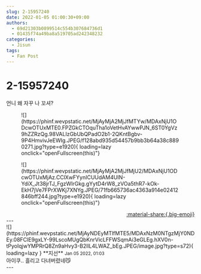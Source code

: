 ```yaml
---
slug: 2-15957240
date: 2022-01-05 01:00:30+09:00
authors:
  - 69d21303b0899514c554b307684736d1
  - 01435f74a49ba8a519705ad242348232
categories:
  - Jisun
tags:
  - Fan Post
---
```


# 2-15957240

<div class="post-container" markdown="1">
<div class="content-container md-sidebar__scrollwrap" markdown="1">

언니 왜 자꾸 나 꼬셔?
<figure markdown="1">
![](https://phinf.wevpstatic.net/MjAyMjA2MjJfMTYw/MDAxNjU1ODcwOTUxMTE0.FPZGkCTOquTha1oVetHvAYwwPJN_6ST0YgVz9hZZRzQg.98VALIzGbUbQPadO2b1-2QKntBgbv-9P4HmvivJeEWIg.JPEG/f128abd935d54457b9bb3b64a38c8890271.jpg?type=e1920){ loading=lazy onclick="openFullscreen(this)"}
</figure>

<figure markdown="1">
![](https://phinf.wevpstatic.net/MjAyMjA2MjJfMjU2/MDAxNjU1ODcwOTUxMjAz.CClXwFYynICUUdAM4UIN-YdiX_Jt38jrTJ_FgzWIrGkg.gYytD4rW8_zVOa5thR7-kOk-EkH7jVe7FPrXWKj7XNYg.JPEG/71fb665736ac4363a914e02412846bff244.jpg?type=e1920){ loading=lazy onclick="openFullscreen(this)"}
</figure>


</div>
</div>

<div style="text-align: right;" markdown="1">
<a href="https://weverse.io/fromis9/fanpost/2-15957240" style="text-align: right;">:material-share:{.big-emoji}</a>
</div>
---

<div class="comments-container md-sidebar__scrollwrap" markdown="1">
<div class="comment" markdown="1">
<div class='id-container' markdown="1">
![](https://phinf.wevpstatic.net/MjAyNDEyMTlfMTE5/MDAxNzM0NTgzMjY0NDEy.08FClE9gxLY-99LscoMUgQbKnrVicLFFWSqmAi3eGLEg.hXV0n-tPyoIqjwYMPRrQ8Zn9aHvy3-B2llL4LWAZ_bEg.JPEG/image.jpg?type=s72){ loading=lazy }
**<span class="artist">지선</span>** <small>Jan 05 2022, 01:03</small><br>
</div>
<div class='comment-body' markdown="1">
아이쿠.. 흘리고 다녀버렸네😼
</div>
</div>
</div>
---
